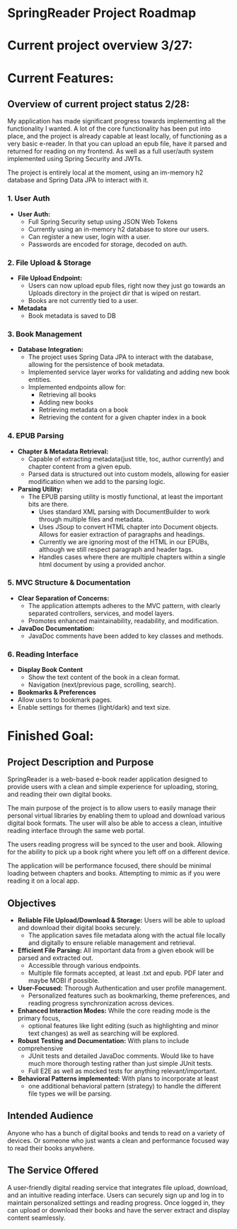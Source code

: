 # SpringReader Project Roadmap








# Current project overview 3/27:



# Current Features:

## Overview of current project status 2/28:

My application has made significant progress towards implementing all the functionality I wanted.
A lot of the core functionality has been put into place, and the project is already capable at least locally, of 
functioning as a very basic e-reader. In that you can upload an epub file, have it parsed and returned for reading on 
my frontend. As well as a full user/auth system implemented using Spring Security and JWTs. 

The project is entirely local at the moment, using an im-memory h2 database and Spring Data JPA to interact with it.


### 1. User Auth
- **User Auth:**
  - Full Spring Security setup using JSON Web Tokens
  - Currently using an in-memory h2 database to store our users.
  - Can register a new user, login with a user. 
  - Passwords are encoded for storage, decoded on auth.


### 2. File Upload & Storage
- **File Upload Endpoint:**  
  - Users can now upload epub files, right now they just go towards an Uploads directory in the project dir that is wiped on restart. 
  - Books are not currently tied to a user.
- **Metadata**
  - Book metadata is saved to DB

### 3. Book Management
- **Database Integration:**  
  - The project uses Spring Data JPA to interact with the database, allowing for the persistence of book metadata. 
  - Implemented service layer works for validating and adding new book entities.
  - Implemented endpoints allow for:
    - Retrieving all books
    - Adding new books
    - Retrieving metadata on a book
    - Retrieving the content for a given chapter index in a book

### 4. EPUB Parsing 
- **Chapter & Metadata Retrieval:**
  - Capable of extracting metadata(just title, toc, author currently) and chapter content from a given epub.
  - Parsed data is structured out into custom models, allowing for easier modification when we add to the parsing logic. 
- **Parsing Utility:**  
  - The EPUB parsing utility is mostly functional, at least the important bits are there.
    - Uses standard XML parsing with DocumentBuilder to work through multiple files and metadata.
    - Uses JSoup to convert HTML chapter into Document objects. Allows for easier extraction of paragraphs and headings.
    - Currently we are ignoring most of the HTML in our EPUBs, although we still respect paragraph and header tags. 
    - Handles cases where there are multiple chapters within a single html document by using a provided anchor. 


### 5. MVC Structure & Documentation
- **Clear Separation of Concerns:**  
  - The application attempts adheres to the MVC pattern, with clearly separated controllers, services, and model layers. 
  - Promotes enhanced maintainability, readability, and modification. 
- **JavaDoc Documentation:**  
  - JavaDoc comments have been added to key classes and methods.

### 6.  Reading Interface
- **Display Book Content**
  - Show the text content of the book in a clean format.
  -  Navigation (next/previous page, scrolling, search).
-  **Bookmarks & Preferences**
  - Allow users to bookmark pages.
  - Enable settings for themes (light/dark) and text size.


# Finished Goal:

## Project Description and Purpose

SpringReader is a web-based e-book reader application designed to provide users with a 
clean and simple experience for uploading, storing, and reading their own digital books. 

The main purpose of the project is to allow users to easily manage their personal 
virtual libraries by enabling them to upload and download various digital book formats. 
The user will also be able to access a clean, intuitive reading interface through the same web portal. 

The users reading progress will be synced to the user and book. Allowing for the ability to pick up a book right where you 
left off on a different device. 

The application will be performance focused, there should be minimal loading between chapters and books. Attempting to mimic
as if you were reading it on a local app.

## Objectives

- **Reliable File Upload/Download & Storage:** Users will be able to upload and download their digital books securely. 
  - The application saves file metadata along with the actual file locally and digitally to ensure reliable management and retrieval.
- **Efficient File Parsing:** All important data from a given ebook will be parsed and extracted out. 
  - Accessible through various endpoints.
  - Multiple file formats accepted, at least .txt and epub. PDF later and maybe MOBI if possible.
- **User-Focused:** Thorough Authentication and user profile management. 
  -  Personalized features such as bookmarking, theme preferences, and reading progress synchronization across devices.
- **Enhanced Interaction Modes:** While the core reading mode is the primary focus, 
  - optional features like light editing (such as highlighting and minor text changes) as well as searching will be explored.
- **Robust Testing and Documentation:** With plans to include comprehensive 
  - JUnit tests and detailed JavaDoc comments. Would like to have much more thorough testing rather than just simple JUnit tests.
  - Full E2E as well as mocked tests for anything relevant/important. 
- **Behavioral Patterns implemented:** With plans to incorporate at least
  - one additional behavioral pattern (strategy) to handle the different file types we will be parsing.

## Intended Audience

Anyone who has a bunch of digital books and tends to read on a variety of devices. Or someone who just wants
a clean and performance focused way to read their books anywhere. 

## The Service Offered

A user-friendly digital reading service that integrates file upload, download, 
and an intuitive reading interface. Users can securely sign up and log in 
to maintain personalized settings and reading progress. Once logged in, 
they can upload or download their books and have the server extract and display content seamlessly.